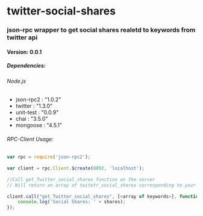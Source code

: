 # twitter-social-shares
### json-rpc wrapper to get social shares realetd to keywords from twitter api
#### Version: 0.0.1
##### Dependencies:

###### Node.js

* json-rpc2 : "1.0.2"
* twitter : "1.3.0"
* unit-test : "0.0.9"
* chai : "3.5.0"
* mongoose : "4.5.1"

###### RPC-Client Usage:


```javascript
var rpc = require('json-rpc2');
 
var client = rpc.Client.$create(8092, 'localhost');
 
//Call get_Twitter_social_shares function on the server
// Will return an array of twitetr_social_shares corresponding to your array of keywords 
 
client.call("get_Twitter_social_shares", [<array of keywords>], function(err, shares) {
    console.log('Social Shares: ' + shares);
});

```
